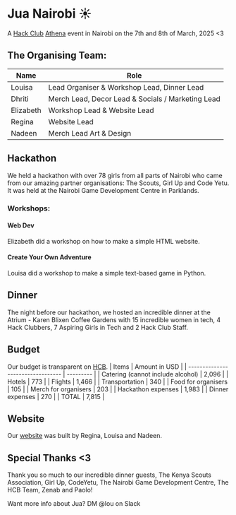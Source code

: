 
# Jua Nairobi ☀️

A [Hack Club](https://hackclub.com) [Athena](https://athena.hackclub.com) event in Nairobi on the 7th and 8th of March, 2025 <3

## The Organising Team:

|Name | Role|
|----|----|
|Louisa | Lead Organiser & Workshop Lead, Dinner Lead|
|Dhriti | Merch Lead, Decor Lead & Socials / Marketing Lead |
|Elizabeth | Workshop Lead & Website Lead |
|Regina | Website Lead |
|Nadeen | Merch Lead Art & Design |

## Hackathon

We held a hackathon with over 78 girls from all parts of Nairobi who came from our amazing partner organisations: The Scouts, Girl Up and Code Yetu. It was held at the Nairobi Game Development Centre in Parklands. 

### Workshops:

#### Web Dev
Elizabeth did a workshop on how to make a simple HTML website.

#### Create Your Own Adventure
Louisa did a workshop to make a simple text-based game in Python.


## Dinner
The night before our hackathon, we hosted an incredible dinner at the Atrium - Karen Blixen Coffee Gardens with 15 incredible women in tech, 4 Hack Clubbers, 7 Aspiring Girls in Tech and 2 Hack Club Staff. 


## Budget
Our budget is transparent on [HCB](https://hcb.hackclub.com/jua/).
| Items                             | Amount in USD |
| --------------------------------- | --------- |
| Catering (cannot include alcohol) | 2,096     |
| Hotels                            | 773     |
| Flights                           | 1,466     |
| Transportation                     | 340     |
| Food for organisers               | 105       |
| Merch for organisers              | 203       |
| Hackathon expenses                | 1,983       |
| Dinner expenses                   | 270       |
| TOTAL                             | 7,815     |

## Website
Our [website](https://jua.hackclub.com) was built by Regina, Louisa and Nadeen.

## Special Thanks <3
Thank you so much to our incredible dinner guests, The Kenya Scouts Association, Girl Up, CodeYetu, The Nairobi Game Development Centre, The HCB Team, Zenab and Paolo!

Want more info about Jua? DM @lou on Slack
